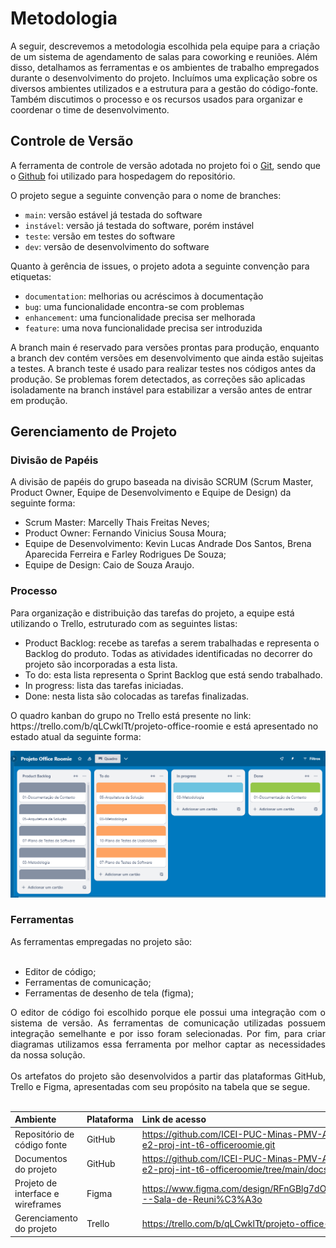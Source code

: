 
# Metodologia

A seguir, descrevemos a metodologia escolhida pela equipe para a criação de um sistema de agendamento de salas para coworking e reuniões. Além disso, detalhamos as ferramentas e os ambientes de trabalho empregados durante o desenvolvimento do projeto. Incluímos uma explicação sobre os diversos ambientes utilizados e a estrutura para a gestão do código-fonte. Também discutimos o processo e os recursos usados para organizar e coordenar o time de desenvolvimento.

## Controle de Versão

A ferramenta de controle de versão adotada no projeto foi o
[Git](https://git-scm.com/), sendo que o [Github](https://github.com)
foi utilizado para hospedagem do repositório.

O projeto segue a seguinte convenção para o nome de branches:

- `main`: versão estável já testada do software
- `instável`: versão já testada do software, porém instável
- `teste`: versão em testes do software
- `dev`: versão de desenvolvimento do software

Quanto à gerência de issues, o projeto adota a seguinte convenção para
etiquetas:

- `documentation`: melhorias ou acréscimos à documentação
- `bug`: uma funcionalidade encontra-se com problemas
- `enhancement`: uma funcionalidade precisa ser melhorada
- `feature`: uma nova funcionalidade precisa ser introduzida

A branch main é reservado para versões prontas para produção, enquanto a branch dev contém versões em desenvolvimento que ainda estão sujeitas a testes. A branch teste é usado para realizar testes nos códigos antes da produção. Se problemas forem detectados, as correções são aplicadas isoladamente na branch instável para estabilizar a versão antes de entrar em produção.


## Gerenciamento de Projeto

### Divisão de Papéis

A divisão de papéis do grupo baseada na divisão SCRUM (Scrum Master, Product Owner, Equipe de Desenvolvimento e Equipe de Design) da seguinte forma:
<ul>
<li>Scrum Master: Marcelly Thais Freitas Neves;</li>
<li>Product Owner: Fernando Vinicius Sousa Moura;</li>
<li>Equipe de Desenvolvimento: Kevin Lucas Andrade Dos Santos, Brena Aparecida Ferreira e Farley Rodrigues De Souza;</li>
<li>Equipe de Design: Caio de Souza Araujo.</li>
</ul>


### Processo

Para organização e distribuição das tarefas do projeto, a equipe está utilizando o Trello, estruturado com as seguintes listas:
<ul>
<li>Product Backlog: recebe as tarefas a serem trabalhadas e representa o Backlog do produto. Todas as atividades identificadas no decorrer do projeto são incorporadas a esta lista. </li>
<li>To do: esta lista representa o Sprint Backlog que está sendo trabalhado.</li>
<li>In progress: lista das tarefas iniciadas.</li>
<li>Done: nesta lista são colocadas as tarefas finalizadas.</li>
</ul>
O quadro kanban do grupo no Trello está presente no link: https://trello.com/b/qLCwklTt/projeto-office-roomie e está apresentado no estado atual da seguinte forma:

![Imagem Kanban](docs/img/Kanban.PNG)



### Ferramentas

<div align="justify">
As ferramentas empregadas no projeto são:
<br/><br/>
  
+  Editor de código;
+  Ferramentas de comunicação;
+  Ferramentas de desenho de tela (figma);

O editor de código foi escolhido porque ele possui uma integração com o sistema de versão. As ferramentas de comunicação utilizadas possuem integração semelhante e por isso foram selecionadas. Por fim, para criar diagramas utilizamos essa ferramenta por melhor captar as necessidades da nossa solução.
<br/><br/>
Os artefatos do projeto são desenvolvidos a partir das plataformas GitHub, Trello e Figma, apresentadas com seu propósito na tabela que se segue.
<br/><br/>

| Ambiente | Plataforma | Link de acesso | 
|:--------------------|:---------------------|:--------------------|
| Repositório de código fonte | GitHub |https://github.com/ICEI-PUC-Minas-PMV-ADS/pmv-ads-2024-2-e2-proj-int-t6-officeroomie.git |
| Documentos do projeto | GitHub | https://github.com/ICEI-PUC-Minas-PMV-ADS/pmv-ads-2024-2-e2-proj-int-t6-officeroomie/tree/main/docs |
| Projeto de interface e wireframes | Figma | https://www.figma.com/design/RFnGBlg7dOkRw1XzQqsUdR/Projeto---Sala-de-Reuni%C3%A3o |
| Gerenciamento do projeto | Trello | https://trello.com/b/qLCwklTt/projeto-office-roomie |
<br/>
</div>
